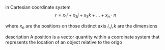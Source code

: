 
in Cartesian coordinate system
$$r = x_1i + x_2j + x_3k + ... + x_n \cdot n$$

where
	$x_n$ are the positions on those distinct axis
	$i, j, k$ are the dimensions 


description
	A position is a vector quantity within a coordinate system that represents the location of an object relative to the origo